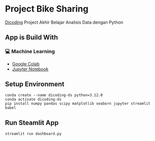 # Project Bike Sharing

[Dicoding](https://www.dicoding.com/ "Dicoding Website") Project Akhir Belajar Analisis Data dengan Python

## App is Build With
### :computer: Machine Learning
* [Google Colab](https://research.google.com/colaboratory/)
* [Jupyter Notebook](https://jupyter.org/)

## Setup Environment
```
conda create --name dicoding-ds python=3.12.0
conda activate dicoding-ds
pip install numpy pandas scipy matplotlib seaborn jupyter streamlit babel
```

## Run Steamlit App
```
streamlit run dashboard.py
```
